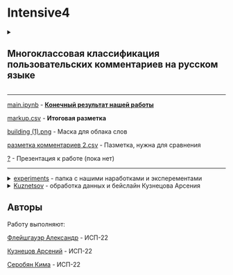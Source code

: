 # Intensive4

<details>
<summary><h2>Многоклассовая классификация пользовательских комментариев на русском языке</h2></summary>

Проект направлен на построение и обучение модели для мультиразметочной классификации пользовательских комментариев с использованием предобученной модели [blanchefort/rubert-base-cased-sentiment](https://huggingface.co/blanchefort/rubert-base-cased-sentiment).

---

## Оглавление

* [Описание проекта](#описание-проекта)
* [Установка зависимостей](#установка-зависимостей)
* [Обработка и анализ данных](#обработка-и-анализ-данных)
* [Визуализация данных](#визуализация-данных)
* [Предобработка текста](#предобработка-текста)
* [Модель и обучение](#модель-и-обучение)
* [Метрики и оценка качества](#метрики-и-оценка-качества)
* [Результаты](#результаты)
* [Авторы](#авторы)

---

## Описание проекта

Цель: классифицировать комментарии по нескольким категориям одновременно (*multi-label классификация*).

Категории:

* Вопрос решен
* Нравится качество выполнения заявки
* Нравится качество работы сотрудников
* Нравится скорость отработки заявок
* Понравилось выполнение заявки
* Другое

Каждому комментарию может соответствовать одна или несколько категорий одновременно.

---

## Установка зависимостей

bash
pip install spacy nltk scikit-learn transformers datasets iterative-stratification evaluate
python -m spacy download ru_core_news_md


---

## Обработка и анализ данных

* Объединение файлов разметки
* Распарсивание категорий из JSON
* Очистка и фильтрация по нужным признакам
* Удаление пустых/дублирующихся строк
* Проверка соответствия ID между таблицами

---

## Визуализация данных

Для лучшего понимания структуры данных были построены:

* *Облако слов* по корпусу комментариев
* *Гистограмма* по частоте категорий
* *Гистограмма* распределения оценок пользователей

Примеры визуализаций представлены в папке assets/.

---

## Предобработка текста

* Очистка текста от лишних символов
* Лемматизация с использованием модели ru_core_news_md
* Приведение к нижнему регистру
* Подготовка датасета для Hugging Face Dataset
* Разделение с использованием MultilabelStratifiedKFold (стратификация по меткам)

---

## Модель и обучение

*Используемая модель:* blanchefort/rubert-base-cased-sentiment

Особенности:

* Формат задачи: multi_label_classification
* Потери: Focal Loss с весами классов
* Токенизация: AutoTokenizer
* Кастомный Trainer с собственной функцией потерь

*Гиперпараметры:*

* Эпохи: 25
* Batch size: 32
* Learning rate: 2e-5
* Warmup: 10%
* Weight decay: 0.01

---

## Метрики и оценка качества

Для оценки модели используются:

* ROC-AUC (macro)
* F1-мера (macro)
* Accuracy

python
def compute_metrics(p):
    binary_preds = (p.predictions > 0.5).astype(int)
    return {
        "accuracy": accuracy_score(p.label_ids, binary_preds),
        "f1_macro": f1_score(p.label_ids, binary_preds, average='macro'),
        "roc_auc_macro": roc_auc_score(p.label_ids, p.predictions, average='macro'),
    }


---

## Результаты

Модель стабильно демонстрирует высокие показатели по всем ключевым метрикам, обеспечивая корректную мультиклассовую разметку комментариев. Подробные значения метрик и ROC-кривые приведены в notebooks/train_eval.ipynb и логах logs/.

---

</details>

---

[main.ipynb](https://github.com/AvEjpg/Intensive4/blob/main/main.ipynb) - <ins>**Конечный результат нашей работы**</ins>

[markup.csv](https://github.com/AvEjpg/Intensive4/blob/main/markup.csv) - **Итоговая разметка**

[building (1).png](https://github.com/AvEjpg/Intensive4/blob/main/building%20(1).png) - Маска для облака слов

[разметка комментариев 2.csv](https://github.com/AvEjpg/Intensive4/blob/main/разметка%20комментариев%202.csv) - Пазметка, нужна для сравнения

[?](-) - Презентация к работе (пока нет)

---
<details>
<summary><a href="https://github.com/AvEjpg/Intensive4/tree/main/experiments">experiments</a> - папка с нашими наработками и эксперементами</summary>

  * Модель_классификации_комментариев_по_работе_управляющей(инт4) .ipynb - старая модель
  * Модель_классификации_комментариев_по_работе_управляющей(инт4).ipynb - старая модель
  * разметка ч1.csv - старая разметка
  * разметка.ч1.csv - старая разметка

</details>

<details>
<summary><a href="https://github.com/AvEjpg/Intensive4/tree/main/Kuznetsov">Kuznetsov</a> - обработка данных и бейслайн Кузнецова Арсения</summary>

  * baseline2.ipynb - бейслайн модель
  * 321.csv - разметка

</details>


## Авторы

Работу выполняют:

[Флейшгауэр Александр](https://github.com/Glorc12) - ИСП-22

[Кузнецов Арсений](https://github.com/AvEjpg) - ИСП-22

[Серобян Кима](https://github.com/Kimaaaaaaaaaaaaaaaa) - ИСП-22
